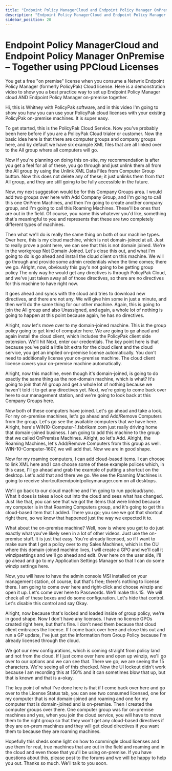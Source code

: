 ```yaml
---
title: "Endpoint Policy ManagerCloud and Endpoint Policy Manager OnPremise – Together using PPCloud Licenses"
description: "Endpoint Policy ManagerCloud and Endpoint Policy Manager OnPremise – Together using PPCloud Licenses"
sidebar_position: 20
---
```

# Endpoint Policy ManagerCloud and Endpoint Policy Manager OnPremise – Together using PPCloud Licenses

You get a free "on premise" license when you consume a Netwrix Endpoint Policy Manager (formerly
PolicyPak) Cloud license. Here is a demonstration video to show you a best practice way to set up
Endpoint Policy Manager cloud AND Endpoint Policy Manager on-premise together.

Hi, this is Whitney with PolicyPak software, and in this video I'm going to show you how you can use
your PolicyPak cloud licenses with your existing PolicyPak on-premise machines. It is super easy.

To get started, this is the PolicyPak Cloud Service. Now you've probably been here before if you are
a PolicyPak Cloud trialer or customer. Now the basic idea here is that there are computer groups and
company groups here, and by default we have six example XML files that are all linked over to the
All group where all computers will go.

Now if you're planning on doing this on-site, my recommendation is after you get a feel for all of
these, you go through and just unlink them all from the All group by using the Unlink XML Data Files
from Computer Group button. Now this does not delete any of these; it just unlinks them from that
All group, and they are still going to be fully accessible in the future.

Now, my next suggestion would be for this Company Groups area. I would add two groups over here with
Add Company Group, and I'm going to call this one OnPrem Machines, and then I'm going to create
another company group, and I'm going to call this Roaming Machines. These'll be ones that are out in
the field. Of course, you name this whatever you'd like, something that's meaningful to you and
represents that these are two completely different types of machines.

Then what we'll do is really the same thing on both of our machine types. Over here, this is my
cloud machine, which is not domain-joined at all. Just to really prove a point here, we can see that
this is not domain joined. We're in the workgroup Not Domain Joined. Let's close this out, and what
I'm going to do is go ahead and install the cloud client on this machine. We will go through and
provide some admin credentials when the time comes; there we go. Alright, now, obviously this guy's
not going to be getting group policy The only way he would get any directives is through PolicyPak
Cloud, and we've just taken away all of those directives, so there are no directives for this
machine to have right now.

It goes ahead and syncs with the cloud and tries to download new directives, and there are not any.
We will give him some in just a minute, and then we'll do the same thing for our other machine.
Again, this is going to join the All group and also Unassigned, and again, a whole lot of nothing is
going to happen at this point because again, he has no directives.

Alright, now let's move over to my domain-joined machine. This is the group policy going to get kind
of computer here. We are going to go ahead and again install the cloud client, which includes the
PolicyPak client side extension. We'll hit Next, enter our credentials. The key point here is that
because you've paid a little bit extra for the cloud client and the cloud service, you get an
implied on-premise license automatically. You don't need to additionally license your on-premise
machine. The cloud client license covers your on-premise machine automatically.

Alright, now this machine, even though it's domain-joined, is going to do exactly the same thing as
the non-domain machine, which is what? It's going to join that All group and get a whole lot of
nothing because we haven't told it to get any directives yet. Next, we're going to come back over
here to our management station, and we're going to look back at this Company Groups here.

Now both of these computers have joined. Let's go ahead and take a look. For my on-premise machines,
let's go ahead and Add/Remove Computers from the group. Let's go see the available computers that we
have here. Alright, here's WIN10-Computer-1.fabrikam.com just really driving home that domain-joined
business. I am going to add this machine to the group that we called OnPremise Machines. Alright, so
let's Add. Alright, the Roaming Machines, let's Add/Remove Computers from this group as well.
WIN-10-Computer-1607, we will add that. Now we are in good shape.

Now for my roaming computers, I can add cloud-based items. I can choose to link XML here and I can
choose some of these example polices which, in this case, I'll go ahead and grab the example of
putting a shortcut on the desktop. Let's add that and there we go. We see the Roaming Machines is
going to receive shortcuttoendpointpolicymanager.com on all desktops.

We'll go back to our cloud machine and I'm going to run ppcloud/sync. What it does is takes a look
out into the cloud and sees what has changed. Just like that, you can see that we got the items that
were linked because my computer is in that Roaming Computers group, and it's going to get this
cloud-based item that I added. There you go; you see we got that shortcut right there, so we know
that happened just the way we expected it to.

What about the on-premise machine? Well, now is where you get to do just exactly what you've likely
seen in a lot of other videos. Just use the on-premise stuff. It is just that easy. You're already
licensed, so if I want to make sure that I get a policy over to my Sales Machines, which is the OU
where this domain-joined machine lives, I will create a GPO and we'll call it winzipsettings and
we'll go ahead and edit. Over here on the user side, I'll go ahead and go to my Application Settings
Manager so that I can do some winzip settings here.

Now, you will have to have the admin console MSI installed on your management station, of course,
but that's free; there's nothing to license there. I am going to come over here and right-click and
choose winzip and open it up. Let's come over here to Passwords. We'll make this 15.  We will check
all of these boxes and do some configuration. Let's hide that control. Let's disable this control
and say Okay.

Alright, now because that's locked and loaded inside of group policy, we're in good shape. Now I
don't have any licenses. I have no license GPOs created right here, but that's fine. I don't need
them because that cloud client embraces the license. If I come back over here and close this out and
run a GP update, I've just got the information from Group Policy because I'm already licensed
through the cloud.

We got our new configurations, which is coming straight from policy land and not from the cloud. If
I just come over here and open up winzip, we'll go over to our options and we can see that. There we
go; we are seeing the 15 characters. We're seeing all of this checked. Now the UI lockout didn't
work because I am recording this at 150% and it can sometimes blow that up, but that is known and
that is a-okay.

The key point of what I've done here is that if I come back over here and go over to the License
Status tab, you can see two consumed licensed, one for my computer that is not domain-joined and
roaming and one for my computer that is domain-joined and is on-premise. Then I created the computer
groups over there. One computer group was for on-premise machines and yes, when you join the cloud
service, you will have to move them to the right group so that they won't get any cloud-based
directives if they are on-prem machines and they will get cloud directives if you want them to
because they are roaming machines.

Hopefully this sheds some light on how to commingle cloud licenses and use them for real, true
machines that are out in the field and roaming and in the cloud and even those that you'll be using
on-premise. If you have questions about this, please post to the forums and we will be happy to help
you out. Thanks so much. We'll talk to you soon.

###
